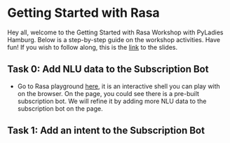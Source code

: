 # Getting Started with Rasa
Hey all, welcome to the Getting Started with Rasa Workshop with PyLadies Hamburg. Below is a step-by-step guide on the workshop activities. Have fun! If you wish to follow along, this is the [link](https://docs.google.com/presentation/d/12BK1abl5EOR0aRN9kUVJ27AFPDpTcNBSl9YHKmmeI78/edit?usp=sharing) to the slides.

## Task 0: Add NLU data to the Subscription Bot
* Go to Rasa playground [here](https://rasa.com/docs/rasa/playground/), it is an interactive shell you can play with on the browser. On the page, you could see there is a pre-built subscription bot. We will refine it by adding more NLU data to the subscription bot on the page.

## Task 1: Add an intent to the Subscription Bot
